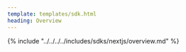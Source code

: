 ```yaml
---
template: templates/sdk.html
heading: Overview
---
```

{% include "../../../../includes/sdks/nextjs/overview.md" %}
